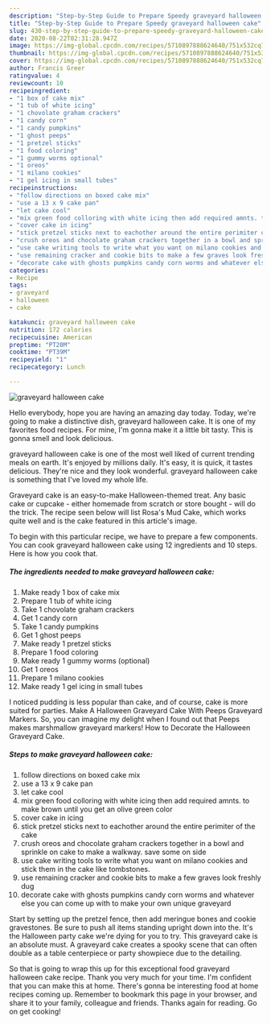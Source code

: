 ```yaml
---
description: "Step-by-Step Guide to Prepare Speedy graveyard halloween cake"
title: "Step-by-Step Guide to Prepare Speedy graveyard halloween cake"
slug: 430-step-by-step-guide-to-prepare-speedy-graveyard-halloween-cake
date: 2020-08-22T02:31:28.947Z
image: https://img-global.cpcdn.com/recipes/5710897888624640/751x532cq70/graveyard-halloween-cake-recipe-main-photo.jpg
thumbnail: https://img-global.cpcdn.com/recipes/5710897888624640/751x532cq70/graveyard-halloween-cake-recipe-main-photo.jpg
cover: https://img-global.cpcdn.com/recipes/5710897888624640/751x532cq70/graveyard-halloween-cake-recipe-main-photo.jpg
author: Francis Greer
ratingvalue: 4
reviewcount: 10
recipeingredient:
- "1 box of cake mix"
- "1 tub of white icing"
- "1 chovolate graham crackers"
- "1 candy corn"
- "1 candy pumpkins"
- "1 ghost peeps"
- "1 pretzel sticks"
- "1 food coloring"
- "1 gummy worms optional"
- "1 oreos"
- "1 milano cookies"
- "1 gel icing in small tubes"
recipeinstructions:
- "follow directions on boxed cake mix"
- "use a 13 x 9 cake pan"
- "let cake cool"
- "mix green food colloring with white icing then add required amnts. to make brown until you get an olive green color"
- "cover cake in icing"
- "stick pretzel sticks next to eachother around the entire perimiter of the cake"
- "crush oreos and chocolate graham crackers together in a bowl and sprinkle on cake to make a walkway. save some on side"
- "use cake writing tools to write what you want on milano cookies and stick them in the cake like tombstones."
- "use remaining cracker and cookie bits to make a few graves look freshly dug"
- "decorate cake with ghosts pumpkins candy corn worms and whatever else you can come up with to make your own unique graveyard"
categories:
- Recipe
tags:
- graveyard
- halloween
- cake

katakunci: graveyard halloween cake 
nutrition: 172 calories
recipecuisine: American
preptime: "PT20M"
cooktime: "PT39M"
recipeyield: "1"
recipecategory: Lunch

---
```



![graveyard halloween cake](https://img-global.cpcdn.com/recipes/5710897888624640/751x532cq70/graveyard-halloween-cake-recipe-main-photo.jpg)

Hello everybody, hope you are having an amazing day today. Today, we're going to make a distinctive dish, graveyard halloween cake. It is one of my favorites food recipes. For mine, I'm gonna make it a little bit tasty. This is gonna smell and look delicious.

graveyard halloween cake is one of the most well liked of current trending meals on earth. It's enjoyed by millions daily. It's easy, it is quick, it tastes delicious. They're nice and they look wonderful. graveyard halloween cake is something that I've loved my whole life.

Graveyard cake is an easy-to-make Halloween-themed treat. Any basic cake or cupcake - either homemade from scratch or store bought - will do the trick. The recipe seen below will list Rosa&#39;s Mud Cake, which works quite well and is the cake featured in this article&#39;s image.


To begin with this particular recipe, we have to prepare a few components. You can cook graveyard halloween cake using 12 ingredients and 10 steps. Here is how you cook that.

<!--inarticleads1-->

##### The ingredients needed to make graveyard halloween cake:

1. Make ready 1 box of cake mix
1. Prepare 1 tub of white icing
1. Take 1 chovolate graham crackers
1. Get 1 candy corn
1. Take 1 candy pumpkins
1. Get 1 ghost peeps
1. Make ready 1 pretzel sticks
1. Prepare 1 food coloring
1. Make ready 1 gummy worms (optional)
1. Get 1 oreos
1. Prepare 1 milano cookies
1. Make ready 1 gel icing in small tubes


I noticed pudding is less popular than cake, and of course, cake is more suited for parties. Make A Halloween Graveyard Cake With Peeps Graveyard Markers. So, you can imagine my delight when I found out that Peeps makes marshmallow graveyard markers! How to Decorate the Halloween Graveyard Cake. 

<!--inarticleads2-->

##### Steps to make graveyard halloween cake:

1. follow directions on boxed cake mix
1. use a 13 x 9 cake pan
1. let cake cool
1. mix green food colloring with white icing then add required amnts. to make brown until you get an olive green color
1. cover cake in icing
1. stick pretzel sticks next to eachother around the entire perimiter of the cake
1. crush oreos and chocolate graham crackers together in a bowl and sprinkle on cake to make a walkway. save some on side
1. use cake writing tools to write what you want on milano cookies and stick them in the cake like tombstones.
1. use remaining cracker and cookie bits to make a few graves look freshly dug
1. decorate cake with ghosts pumpkins candy corn worms and whatever else you can come up with to make your own unique graveyard


Start by setting up the pretzel fence, then add meringue bones and cookie gravestones. Be sure to push all items standing upright down into the. It&#39;s the Halloween party cake we&#39;re dying for you to try. This graveyard cake is an absolute must. A graveyard cake creates a spooky scene that can often double as a table centerpiece or party showpiece due to the detailing. 

So that is going to wrap this up for this exceptional food graveyard halloween cake recipe. Thank you very much for your time. I'm confident that you can make this at home. There's gonna be interesting food at home recipes coming up. Remember to bookmark this page in your browser, and share it to your family, colleague and friends. Thanks again for reading. Go on get cooking!
